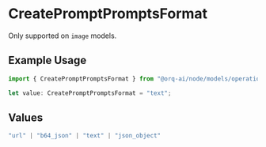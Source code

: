 # CreatePromptPromptsFormat

Only supported on `image` models.

## Example Usage

```typescript
import { CreatePromptPromptsFormat } from "@orq-ai/node/models/operations";

let value: CreatePromptPromptsFormat = "text";
```

## Values

```typescript
"url" | "b64_json" | "text" | "json_object"
```